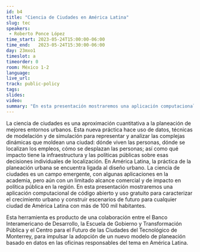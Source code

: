 ```yaml
---
id: b4
title: "Ciencia de Ciudades en América Latina"
slug: tec
speakers: 
 - Roberto Ponce López
time_start: 2023-05-24T15:00:00-06:00
time_end:   2023-05-24T15:30:00-06:00
day: 23mxo1
timeslot: a
timeorder: 0
room: México 1-2
language: 
live_url: 
track: public-policy
tags:
slides: 
video: 
summary: "En esta presentación mostraremos una aplicación computacional de código abierto y uso gratuito para caracterizar el crecimiento urbano y construir escenarios de futuro para cualquier ciudad de América Latina con más de 100 mil habitantes."
---
```


La ciencia de ciudades es una aproximación cuantitativa a la planeación de mejores entornos urbanos. Esta nueva práctica hace uso de datos, técnicas de modelación y de simulación para representar y analizar las complejas dinámicas que moldean una ciudad: dónde viven las personas, dónde se localizan los empleos, cómo se desplazan las personas; así como qué impacto tiene la infraestructura y las políticas públicas sobre esas decisiones individuales de localización. En América Latina, la práctica de la planeación urbana se encuentra ligada al diseño urbano. La ciencia de ciudades es un campo emergente, con algunas aplicaciones en la academia, pero aún con un limitado alcance comercial y de impacto en política pública en la región. En esta presentación mostraremos una aplicación computacional de código abierto y uso gratuito para caracterizar el crecimiento urbano y construir escenarios de futuro para cualquier ciudad de América Latina con más de 100 mil habitantes. 

Esta herramienta es producto de una colaboración entre el Banco Interamericano de Desarrollo, la Escuela de Gobierno y Transformación Pública y el Centro para el Futuro de las Ciudades del Tecnológico de Monterrey, para impulsar la adopción de un nuevo modelo de planeación basado en datos en las oficinas responsables del tema en América Latina.


